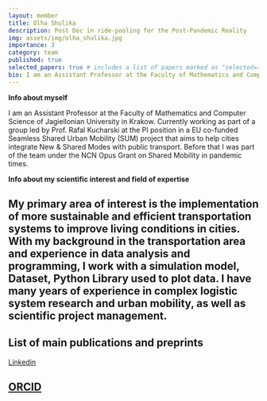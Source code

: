 ```yaml
---
layout: member
title: Olha Shulika
description: Post Doc in ride-pooling for the Post-Pandemic Reality
img: assets/img/olha_shulika.jpg
importance: 3
category: team
published: true
selected_papers: true # includes a list of papers marked as "selected={true}"
bio: I am an Assistant Professor at the Faculty of Mathematics and Computer Science of Jagiellonian University in Krakow. Currently working as part of a group led by Prof. Rafal Kucharski at the PI position in a EU co-funded Seamless Shared Urban Mobility (SUM) project that aims to help cities integrate New & Shared Modes with public transport
---
```


**Info about myself** 

I am an Assistant Professor at the Faculty of Mathematics and Computer Science of Jagiellonian University in Krakow. Currently working as part of a group led by Prof. Rafal Kucharski at the PI position in a EU co-funded Seamless Shared Urban Mobility (SUM) project that aims to help cities integrate New & Shared Modes with public transport. Before that I was part of the team under the NCN Opus Grant on Shared Mobility in pandemic times.  

**Info about my scientific interest and field of expertise**

My primary area of interest is the implementation of more sustainable and efficient transportation systems to improve living conditions in cities. With my background in the transportation area and experience in data analysis and programming, I work with a simulation model, Dataset, Python Library used to plot data. I have many years of experience in complex logistic system research and urban mobility, as well as scientific project management.  
---
**List of main publications and preprints**
---

[Linkedin](www.linkedin.com/in/olha-shulika)

[ORCID](https://orcid.org/0000-0002-1912-1115) 
---
